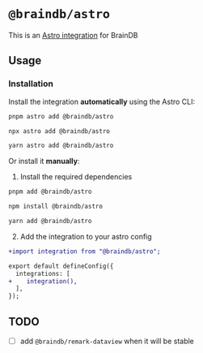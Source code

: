 # `@braindb/astro`

This is an [Astro integration](https://docs.astro.build/en/guides/integrations-guide/) for BrainDB

## Usage

### Installation

Install the integration **automatically** using the Astro CLI:

```bash
pnpm astro add @braindb/astro
```

```bash
npx astro add @braindb/astro
```

```bash
yarn astro add @braindb/astro
```

Or install it **manually**:

1. Install the required dependencies

```bash
pnpm add @braindb/astro
```

```bash
npm install @braindb/astro
```

```bash
yarn add @braindb/astro
```

2. Add the integration to your astro config

```diff
+import integration from "@braindb/astro";

export default defineConfig({
  integrations: [
+    integration(),
  ],
});
```

## TODO

- [ ] add `@braindb/remark-dataview` when it will be stable
